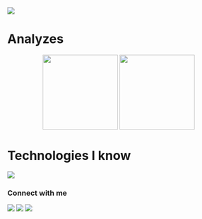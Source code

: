 <img src="https://cdn.discordapp.com/attachments/925612953686904893/1139032738280779840/function.png"  /> 

# Analyzes 
<div align="center">
  <img height="170em"
    src="https://github-readme-streak-stats.herokuapp.com?user=Bkuste2&theme=midnight-purple&hide_border=true)](https://git.io/streak-stats" 
  />
  <img height="170em"
    src="https://github-readme-stats.vercel.app/api/top-langs/?username=bkuste2&layout=compact&langs_count=7&theme=midnight-purple" 
  />    
</div>

# Technologies I know
<img
  src="https://skillicons.dev/icons?i=js,ts,nodejs,jest,nextjs,react,svelte,tailwind,styledcomponents,express,sequelize,prisma,graphql,nestjs,java,spring,py,fastapi,selenium,mongodb,mysql,postgres,redis,docker,git,github,githubactions,vercel,heroku,figma" />

### Connect with me
<div>
  <a href="https://www.instagram.com/igorribeiro632/" target="_blank"><img
      src="https://img.shields.io/badge/-Instagram-%23E4405F?style=for-the-badge&logo=instagram&logoColor=white"
      target="_blank"></a>
  <a href="https://www.linkedin.com/in/igor-medeiros-ribeiro" target="_blank"><img
      src="https://img.shields.io/badge/-LinkedIn-%230077B5?style=for-the-badge&logo=linkedin&logoColor=white"
      target="_blank"></a>
  <a href="mailto:contato.igormedeirosribeiro@gmail.com"><img
      src="https://img.shields.io/badge/-Gmail-%23333?style=for-the-badge&logo=gmail&logoColor=white"
      target="_blank"></a>
</div>
